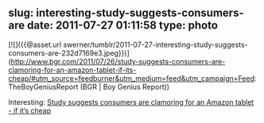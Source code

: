 slug: interesting-study-suggests-consumers-are
date: 2011-07-27 01:11:58
type: photo
---

[![]({{@asset.url swerner/tumblr/2011-07-27-interesting-study-suggests-consumers-are-232d7169e3.jpeg}})](http://www.bgr.com/2011/07/26/study-suggests-consumers-are-clamoring-for-an-amazon-tablet-if-its-cheap/#utm_source=feedburner&utm_medium=feed&utm_campaign=Feed: TheBoyGeniusReport (BGR | Boy Genius Report))

Interesting: [Study suggests consumers are clamoring for an Amazon tablet - if it’s cheap](http://www.bgr.com/2011/07/26/study-suggests-consumers-are-clamoring-for-an-amazon-tablet-if-its-cheap/#utm_source=feedburner&utm_medium=feed&utm_campaign=Feed:%20TheBoyGeniusReport%20(BGR%20%7C%20Boy%20Genius%20Report))

